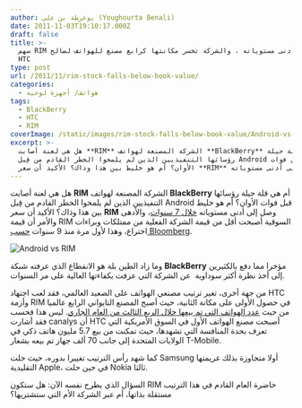 ```yaml
---
author: يوغرطة بن علي (Youghourta Benali)
date: 2011-11-03T19:10:17.000Z
draft: false
title: >-
  سهم RIM يصل إلى أدنى مستوياته ، والشركة تخسر مكانتها كرابع مصنع للهواتف لصالح
  HTC
type: post
url: /2011/11/rim-stock-falls-below-book-value/
categories:
  - هواتف/ أجهزة لوحية
tags:
  - BlackBerry
  - HTC
  - RIM
coverImage: /static/images/rim-stock-falls-below-book-value/Android-vs-RIM.jpg
excerpt: >-
  هل هي لعنة أصابت **RIM** الشركة المصنعة لهواتف **BlackBerry** أم هي قلة حيلة
  رؤسائها التنفيذيين الذين لم يلمحوا الخطر القادم من قِبل Android قبل فوات
  الأوان؟ أم هو خليط بين هذا وذاك؟ الأكيد أن سعر **RIM** وصل إلى أدنى مستوياته
---
```

هل هي لعنة أصابت **RIM** الشركة المصنعة لهواتف **BlackBerry** أم هي قلة حيلة رؤسائها التنفيذيين الذين لم يلمحوا الخطر القادم من قِبل Android قبل فوات الأوان؟ أم هو خليط بين هذا وذاك؟ الأكيد أن سعر **RIM** وصل إلى أدنى مستوياته [خلال 7 سنوات](http://www.reuters.com/article/2011/11/02/us-rim-shares-idUSTRE7A15MN20111102)، والأدهى والأمر أن قيمة RIM السوقية أصبحت أقل من قيمة الشركة الفعلية من ممتلكات وبراءات اختراع، وهذا لأول مرة منذ 9 سنوات [حسب Bloomberg](http://www.bloomberg.com/news/2011-11-02/rim-stock-falls-below-book-value-as-blackberry-s-u-s-market-share-shrinks.html).

![Android vs RIM](/static/images/rim-stock-falls-below-book-value/Android-vs-RIM.jpg)

وما زاد الطين بلة هو الانقطاع الذي عرفته شبكة **BlackBerry** مؤخرا مما دفع بالكثيرين إلى أخذ نظرة أكثر سوداوية  عن الشركة التي عرفت بكفاءتها العالية على مر السنوات.

من جهة أخرى، تغير ترتيب مصنعي الهواتف على الصعيد العالمي، فقد لعب اجتهاد HTC وأزمة RIM في حصول الأولى على مكانة الثانية، حيث أصبح المصنع التايواني الرابع عالميا من حيث [عدد الهواتف التي تم بيعها خلال الربع الثالث من العام الجاري](http://www.canalys.com/newsroom/htc-takes-lead-us-smart-phone-market). ليس هذا فحسب فقد أشارت canalys أن HTC أصبحت مصنع الهواتف الأول في السوق الأمريكية التي تعرف بحدة المنافسة التي تشهدها، حيث تمكنت من بيع 5.7 مليون هاتف ذكي في الولايات المتحدة إلى جانب 70 ألف جهاز تم بيعه بشعار T-Mobile.

كما شهد رأس الترتيب تغييرا بدوره، حيث حلت Samsung أولا متجاوزة بذلك غريمتها التقليدية Apple، في حين حلت Nokia ثالثا.

السؤال الذي يطرح نفسه الآن: هل ستكون RIM حاضرة العام القادم في هذا الترتيب مستقلة بذاتها، أم عبر الشركة الأم التي ستشتريها؟
